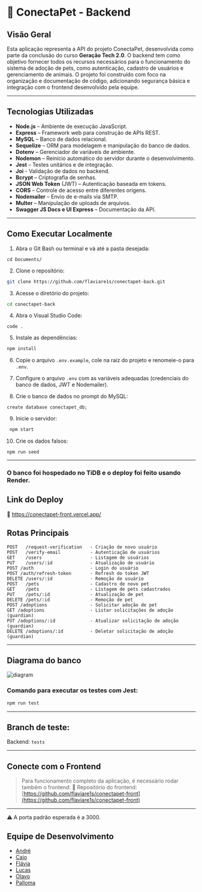 # 🐾 ConectaPet - Backend

## Visão Geral

Esta aplicação representa a API do projeto ConectaPet, desenvolvida como parte da conclusão do curso **Geração Tech 2.0**. 
O backend tem como objetivo fornecer todos os recursos necessários para o funcionamento do sistema de adoção de pets, como autenticação, cadastro de usuários e gerenciamento de animais. 
O projeto foi construído com foco na organização e documentação de código, adicionando segurança básica e integração com o frontend desenvolvido pela equipe.

---

## Tecnologias Utilizadas

- **Node.js** – Ambiente de execução JavaScript.
- **Express** – Framework web para construção de APIs REST.
- **MySQL** – Banco de dados relacional.
- **Sequelize** – ORM para modelagem e manipulação do banco de dados.
- **Dotenv** – Gerenciador de variáveis de ambiente.
- **Nodemon** – Reinício automático do servidor durante o desenvolvimento.
- **Jest** – Testes unitários e de integração.
- **Joi** - Validação de dados no backend.
- **Bcrypt** – Criptografia de senhas.
- **JSON Web Token** (JWT) – Autenticação baseada em tokens.
- **CORS** – Controle de acesso entre diferentes origens.
- **Nodemailer** – Envio de e-mails via SMTP.
- **Multer** – Manipulação de uploads de arquivos.
- **Swagger JS Docs e UI Express** – Documentação da API.

---

## Como Executar Localmente

1. Abra o Git Bash ou terminal e vá até a pasta desejada:
  ```
 cd Documents/
  ```
2.  Clone o repositório:
  ```bash
  git clone https://github.com/flaviare1s/conectapet-back.git
  ```
3. Acesse o diretório do projeto:
  ```bash
  cd conectapet-back
  ```
4. Abra o Visual Studio Code:
  ```
  code .
  ```
5. Instale as dependências:
  ```bash
  npm install
  ```
6. Copie o arquivo `.env.example`, cole na raiz do projeto e renomeie-o para `.env`.

7. Configure o  arquivo `.env` com as variáveis adequadas (credenciais do banco de dados, JWT e Nodemailer).

8. Crie o banco de dados no prompt do MySQL:
  ```
 create database conectapet_db;
  ```

9. Inicie o servidor:
 ```bash
  npm start
  ```  
10. Crie os dados falsos:
  ```
 npm run seed
  ```
---

### O banco foi hospedado no TiDB e o deploy foi feito usando Render.

## Link do Deploy
🔗 https://conectapet-front.vercel.app/

## Rotas Principais

```
POST   /request-verification   - Criação de novo usuário
POST   /verify-email           - Autenticação de usuários
GET    /users                  - Listagem de usuários
PUT    /users/:id              - Atualização de usuário
POST /auth                     - Login do usuário 
POST /auth/refresh-token       - Refresh do token JWT
DELETE /users/:id              - Remoção de usuário
POST   /pets                   - Cadastro de novo pet
GET    /pets                   - Listagem de pets cadastrados
PUT    /pets/:id               - Atualização de pet
DELETE /pets/:id               - Remoção de pet
POST /adoptions                - Solicitar adoção de pet 
GET /adoptions                 - Listar solicitações de adoção (guardian) 
PUT /adoptions/:id             - Atualizar solicitação de adoção (guardian) 
DELETE /adoptions/:id          - Deletar solicitação de adoção (guardian)
```

---

## Diagrama do banco
![diagram](https://github.com/user-attachments/assets/049daf57-1278-4f07-9358-ff71f1253384)

### Comando para executar os testes com Jest:
```bash
npm run test
```

---

## Branch de teste:
Backend: ```tests```

---

## Conecte com o Frontend

> Para funcionamento completo da aplicação, é necessário rodar também o frontend:
🔗 Repositório do frontend: [https://github.com/flaviare1s/conectapet-front](https://github.com/flaviare1s/conectapet-front)

---

⚠️ A porta padrão esperada é a 3000.

## Equipe de Desenvolvimento

- [André](https://github.com/AndreFMoura11)  
- [Caio](https://github.com/Caiovictor14)  
- [Flávia](https://github.com/flaviare1s)  
- [Lucas](https://github.com/1uc-dev)  
- [Olavo](https://github.com/olavoVieira)  
- [Palloma](https://github.com/pallomadvm)
